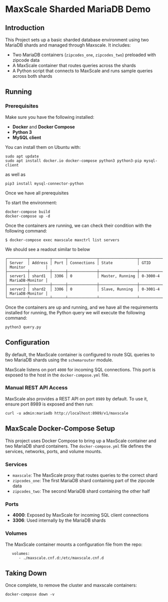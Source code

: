 # MaxScale Sharded MariaDB Demo

## Introduction

This Project sets up a basic sharded database environment using two MariaDB shards and managed through Maxscale. It includes:

- Two MariaDB containers (`zipcodes_one`, `zipcodes_two`) preloaded with zipcode data
- A MaxScale container that routes queries across the shards
- A Python script that connects to MaxScale and runs sample queries across both shards

## Running

### Prerequisites

Make sure you have the following installed:

- **Docker** and **Docker Compose**
- **Python 3**
- **MySQL client**

You can install them on Ubuntu with:

```
sudo apt update
sudo apt install docker.io docker-compose python3 python3-pip mysql-client
```
as well as
```
pip3 install mysql-connector-python
```

Once we have all prerequisites

To start the environment:
```
docker-compose build
docker-compose up -d
```
Once the containers are running, we can check their condition with the following command:
```
$ docker-compose exec maxscale maxctrl list servers
```
We should see a readout similar to below
```
┌─────────┬─────────┬──────┬─────────────┬─────────────────┬──────────┬─────────────────┐
│ Server  │ Address │ Port │ Connections │ State           │ GTID     │ Monitor         │
├─────────┼─────────┼──────┼─────────────┼─────────────────┼──────────┼─────────────────┤
│ server1 │ shard1  │ 3306 │ 0           │ Master, Running │ 0-3000-4 │ MariaDB-Monitor │
├─────────┼─────────┼──────┼─────────────┼─────────────────┼──────────┼─────────────────┤
│ server2 │ shard2  │ 3306 │ 0           │ Slave, Running  │ 0-3001-4 │ MariaDB-Monitor │
└─────────┴─────────┴──────┴─────────────┴─────────────────┴──────────┴─────────────────┘
```
Once the containers are up and running, and we have all the requirements installed for running, the Python query we will execute the following command:
```
python3 query.py
```

## Configuration

By default, the MaxScale container is configured to route SQL queries to two MariaDB shards using the `schemarouter` module.

MaxScale listens on port `4000` for incoming SQL connections. This port is exposed to the host in the `docker-compose.yml` file.

### Manual REST API Access

MaxScale also provides a REST API on port `8989` by default. To use it, ensure port 8989 is exposed and then run:

```
curl -u admin:mariadb http://localhost:8989/v1/maxscale
```

## MaxScale Docker-Compose Setup

This project uses Docker Compose to bring up a MaxScale container and two MariaDB shard containers. The `docker-compose.yml` file defines the services, networks, ports, and volume mounts.

### Services

- `maxscale`: The MaxScale proxy that routes queries to the correct shard
- `zipcodes_one`: The first MariaDB shard containing part of the zipcode data
- `zipcodes_two`: The second MariaDB shard containing the other half

### Ports

- **4000**: Exposed by MaxScale for incoming SQL client connections
- **3306**: Used internally by the MariaDB shards

### Volumes

The MaxScale container mounts a configuration file from the repo:
```
   volumes:
      - ./maxscale.cnf.d:/etc/maxscale.cnf.d
```

## Taking Down

Once complete, to remove the cluster and maxscale containers:

```
docker-compose down -v
```

